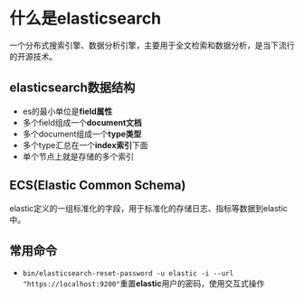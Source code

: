# 什么是elasticsearch

一个分布式搜索引擎、数据分析引擎，主要用于全文检索和数据分析，是当下流行的开源技术。

## elasticsearch数据结构

* es的最小单位是**field属性**
* 多个field组成一个**document文档**
* 多个document组成一个**type类型**
* 多个type汇总在一个**index索引**下面
* 单个节点上就是存储的多个索引

## ECS(Elastic Common Schema)

elastic定义的一组标准化的字段，用于标准化的存储日志、指标等数据到elastic中。

## 常用命令

* `bin/elasticsearch-reset-password -u elastic -i --url "https://localhost:9200"`重置**elastic**用户的密码，使用交互式操作